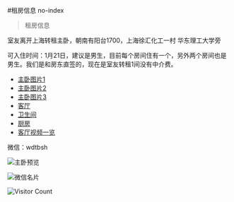 #租房信息 no-index
> 租房信息

室友离开上海转租主卧，朝南有阳台1700，上海徐汇化工一村 华东理工大学旁

可入住时间：1月21日，建议是男生，目前每个房间住有一个，另外两个房间也是男生。我们是和房东直签的，现在是室友转租1间没有中介费。

- [主卧图片1](https://openpublic.oss-cn-shanghai.aliyuncs.com/2023-zufang/WechatIMG25.jpg)
- [主卧图片2](https://openpublic.oss-cn-shanghai.aliyuncs.com/2023-zufang/WechatIMG26.jpg)
- [主卧图片3](https://openpublic.oss-cn-shanghai.aliyuncs.com/2023-zufang/WechatIMG27.jpg)
- [客厅](https://openpublic.oss-cn-shanghai.aliyuncs.com/2023-zufang/IMG_20240102_214507.jpg)
- [卫生间](https://openpublic.oss-cn-shanghai.aliyuncs.com/2023-zufang/IMG_20240102_214517.jpg)
- [厨房](https://openpublic.oss-cn-shanghai.aliyuncs.com/2023-zufang/IMG_20240102_214520.jpg)
- [客厅视频一览](https://openpublic.oss-cn-shanghai.aliyuncs.com/2023-zufang/VID_20240103_083333.mp4)

微信：wdtbsh

![主卧预览](https://openpublic.oss-cn-shanghai.aliyuncs.com/2023-zufang/WechatIMG25.jpg?x-oss-process=image/resize,w_600)


![微信名片](https://openpublic.oss-cn-shanghai.aliyuncs.com/2023-zufang/mmqrcode1704249292510.png?x-oss-process=image/resize,w_600)

![Visitor Count](https://profile-counter.glitch.me/brotherbigbao/count.svg)